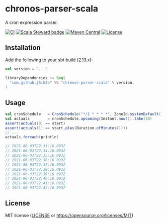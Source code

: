 # chronos-parser-scala

A cron expression parser.

[![CI](https://github.com/j5ik2o/chronos-parser-scala/workflows/CI/badge.svg)](https://github.com/j5ik2o/chronos-parser-scala/actions?query=workflow%3ACI)
[![Scala Steward badge](https://img.shields.io/badge/Scala_Steward-helping-blue.svg?style=flat&logo=data:image/png;base64,iVBORw0KGgoAAAANSUhEUgAAAA4AAAAQCAMAAAARSr4IAAAAVFBMVEUAAACHjojlOy5NWlrKzcYRKjGFjIbp293YycuLa3pYY2LSqql4f3pCUFTgSjNodYRmcXUsPD/NTTbjRS+2jomhgnzNc223cGvZS0HaSD0XLjbaSjElhIr+AAAAAXRSTlMAQObYZgAAAHlJREFUCNdNyosOwyAIhWHAQS1Vt7a77/3fcxxdmv0xwmckutAR1nkm4ggbyEcg/wWmlGLDAA3oL50xi6fk5ffZ3E2E3QfZDCcCN2YtbEWZt+Drc6u6rlqv7Uk0LdKqqr5rk2UCRXOk0vmQKGfc94nOJyQjouF9H/wCc9gECEYfONoAAAAASUVORK5CYII=)](https://scala-steward.org)
[![Maven Central](https://maven-badges.herokuapp.com/maven-central/com.github.j5ik2o/chronos-parser-scala_2.13/badge.svg)](https://maven-badges.herokuapp.com/maven-central/com.github.j5ik2o/chronos-parser-scala_2.13)
[![License](https://img.shields.io/badge/License-MIT-blue.svg)](https://opensource.org/licenses/MIT)

## Installation

Add the following to your sbt build (2.13.x):

```scala
val version = "..."

libraryDependencies += Seq(
  "com.github.j5ik2o" %% "chronos-parser-scala" % version,
)
```

## Usage

```scala
val cronSchedule   = CronSchedule("*/1 * * * *", ZoneId.systemDefault())
val actuals        = cronSchedule.upcoming(Instant.now()).take(10)
assert(actuals(0) == start)
assert(actuals(1) == start.plus(Duration.ofMinutes(1)))
// ...
actuals.foreach(println)

// 2021-06-03T22:33:16.093Z
// 2021-06-03T22:34:16.093Z
// 2021-06-03T22:35:16.093Z
// 2021-06-03T22:36:16.093Z
// 2021-06-03T22:37:16.093Z
// 2021-06-03T22:38:16.093Z
// 2021-06-03T22:39:16.093Z
// 2021-06-03T22:40:16.093Z
// 2021-06-03T22:41:16.093Z
// 2021-06-03T22:42:16.093Z
```

## License

MIT license ([LICENSE](LICENSE) or https://opensource.org/licenses/MIT)
